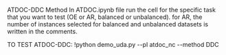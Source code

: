 ATDOC-DDC Method In ATDOC.ipynb file run the cell for the specific task that you want to test (OE or AR, balanced or unbalanced). for AR, the number of instances selected for balanced and unbalanced datasets is written in the comments.

TO TEST ATDOC-DDC: !python demo_uda.py --pl atdoc_nc --method DDC

